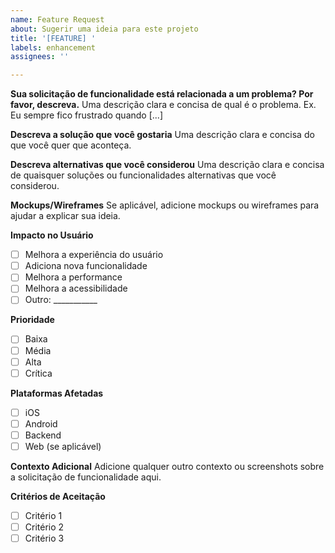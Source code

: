 ```yaml
---
name: Feature Request
about: Sugerir uma ideia para este projeto
title: '[FEATURE] '
labels: enhancement
assignees: ''

---
```


**Sua solicitação de funcionalidade está relacionada a um problema? Por favor, descreva.**
Uma descrição clara e concisa de qual é o problema. Ex. Eu sempre fico frustrado quando [...]

**Descreva a solução que você gostaria**
Uma descrição clara e concisa do que você quer que aconteça.

**Descreva alternativas que você considerou**
Uma descrição clara e concisa de quaisquer soluções ou funcionalidades alternativas que você considerou.

**Mockups/Wireframes**
Se aplicável, adicione mockups ou wireframes para ajudar a explicar sua ideia.

**Impacto no Usuário**
- [ ] Melhora a experiência do usuário
- [ ] Adiciona nova funcionalidade
- [ ] Melhora a performance
- [ ] Melhora a acessibilidade
- [ ] Outro: ___________

**Prioridade**
- [ ] Baixa
- [ ] Média
- [ ] Alta
- [ ] Crítica

**Plataformas Afetadas**
- [ ] iOS
- [ ] Android
- [ ] Backend
- [ ] Web (se aplicável)

**Contexto Adicional**
Adicione qualquer outro contexto ou screenshots sobre a solicitação de funcionalidade aqui.

**Critérios de Aceitação**
- [ ] Critério 1
- [ ] Critério 2
- [ ] Critério 3
